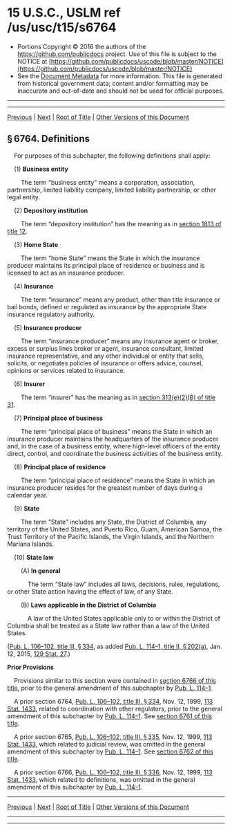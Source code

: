 ---
---

# 15 U.S.C., USLM ref /us/usc/t15/s6764

* Portions Copyright © 2016 the authors of the https://github.com/publicdocs project.
  Use of this file is subject to the NOTICE at [https://github.com/publicdocs/uscode/blob/master/NOTICE](https://github.com/publicdocs/uscode/blob/master/NOTICE)
* See the [Document Metadata](././../../../../..//README.md) for more information.
  This file is generated from historical government data; content and/or formatting may be inaccurate and out-of-date and should not be used for official purposes.

----------
----------

[Previous](./../../../../..//us/usc/t15/ch93/schIII/m__us_usc_t15_s6763.md) | [Next](./../../../../..//us/usc/t15/ch93/schIV/m__us_usc_t15_ch93_schIV.md) | [Root of Title](./../../../../../) | [Other Versions of this Document](https://publicdocs.github.io/go/links?ns=uslm&ref=%2Fus%2Fusc%2Ft15%2Fs6764)

## § 6764. Definitions

    For purposes of this subchapter, the following definitions shall apply:

    (1) __Business entity__ 

        The term “business entity” means a corporation, association, partnership, limited liability company, limited liability partnership, or other legal entity.

    (2) __Depository institution__ 

        The term “depository institution” has the meaning as in [section 1813 of title 12][/us/usc/t12/s1813].

    (3) __Home State__ 

        The term “home State” means the State in which the insurance producer maintains its principal place of residence or business and is licensed to act as an insurance producer.

    (4) __Insurance__ 

        The term “insurance” means any product, other than title insurance or bail bonds, defined or regulated as insurance by the appropriate State insurance regulatory authority.

    (5) __Insurance producer__ 

        The term “insurance producer” means any insurance agent or broker, excess or surplus lines broker or agent, insurance consultant, limited insurance representative, and any other individual or entity that sells, solicits, or negotiates policies of insurance or offers advice, counsel, opinions or services related to insurance.

    (6) __Insurer__ 

        The term “insurer” has the meaning as in [section 313(e)(2)(B) of title 31][/us/usc/t31/s313/e/2/B].

    (7) __Principal place of business__ 

        The term “principal place of business” means the State in which an insurance producer maintains the headquarters of the insurance producer and, in the case of a business entity, where high-level officers of the entity direct, control, and coordinate the business activities of the business entity.

    (8) __Principal place of residence__ 

        The term “principal place of residence” means the State in which an insurance producer resides for the greatest number of days during a calendar year.

    (9) __State__ 

        The term “State” includes any State, the District of Columbia, any territory of the United States, and Puerto Rico, Guam, American Samoa, the Trust Territory of the Pacific Islands, the Virgin Islands, and the Northern Mariana Islands.

    (10) __State law__ 

        (A) __In general__ 

            The term “State law” includes all laws, decisions, rules, regulations, or other State action having the effect of law, of any State.

        (B) __Laws applicable in the District of Columbia__ 

            A law of the United States applicable only to or within the District of Columbia shall be treated as a State law rather than a law of the United States.

([Pub. L. 106–102, title III, § 334][/us/pl/106/102/s334], as added [Pub. L. 114–1, title II, § 202(a)][/us/pl/114/1/s202/a], Jan. 12, 2015, [129 Stat. 27][/us/stat/129/27].)

 __Prior Provisions__ 

    Provisions similar to this section were contained in [section 6766 of this title][/us/usc/t15/s6766], prior to the general amendment of this subchapter by [Pub. L. 114–1][/us/pl/114/1].

    A prior section 6764, [Pub. L. 106–102, title III, § 334][/us/pl/106/102/s334], Nov. 12, 1999, [113 Stat. 1433][/us/stat/113/1433], related to coordination with other regulators, prior to the general amendment of this subchapter by [Pub. L. 114–1][/us/pl/114/1]. See [section 6761 of this title][/us/usc/t15/s6761].

    A prior section 6765, [Pub. L. 106–102, title III, § 335][/us/pl/106/102/s335], Nov. 12, 1999, [113 Stat. 1433][/us/stat/113/1433], which related to judicial review, was omitted in the general amendment of this subchapter by [Pub. L. 114–1][/us/pl/114/1]. See [section 6762 of this title][/us/usc/t15/s6762].

    A prior section 6766, [Pub. L. 106–102, title III, § 336][/us/pl/106/102/s336], Nov. 12, 1999, [113 Stat. 1433][/us/stat/113/1433], which related to definitions, was omitted in the general amendment of this subchapter by [Pub. L. 114–1][/us/pl/114/1].

----------

[Previous](./../../../../..//us/usc/t15/ch93/schIII/m__us_usc_t15_s6763.md) | [Next](./../../../../..//us/usc/t15/ch93/schIV/m__us_usc_t15_ch93_schIV.md) | [Root of Title](./../../../../../) | [Other Versions of this Document](https://publicdocs.github.io/go/links?ns=uslm&ref=%2Fus%2Fusc%2Ft15%2Fs6764)

----------
----------

[/us/usc/t12/s1813]: https://publicdocs.github.io/go/links?ns=uslm&ref=%2Fus%2Fusc%2Ft12%2Fs1813
[/us/usc/t31/s313/e/2/B]: https://publicdocs.github.io/go/links?ns=uslm&ref=%2Fus%2Fusc%2Ft31%2Fs313%2Fe%2F2%2FB
[/us/pl/106/102/s334]: https://publicdocs.github.io/go/links?ns=uslm&ref=%2Fus%2Fpl%2F106%2F102%2Fs334
[/us/pl/114/1/s202/a]: https://publicdocs.github.io/go/links?ns=uslm&ref=%2Fus%2Fpl%2F114%2F1%2Fs202%2Fa
[/us/stat/129/27]: https://publicdocs.github.io/go/links?ns=uslm&ref=%2Fus%2Fstat%2F129%2F27
[/us/usc/t15/s6766]: https://publicdocs.github.io/go/links?ns=uslm&ref=%2Fus%2Fusc%2Ft15%2Fs6766
[/us/pl/114/1]: https://publicdocs.github.io/go/links?ns=uslm&ref=%2Fus%2Fpl%2F114%2F1
[/us/pl/106/102/s334]: https://publicdocs.github.io/go/links?ns=uslm&ref=%2Fus%2Fpl%2F106%2F102%2Fs334
[/us/stat/113/1433]: https://publicdocs.github.io/go/links?ns=uslm&ref=%2Fus%2Fstat%2F113%2F1433
[/us/pl/114/1]: https://publicdocs.github.io/go/links?ns=uslm&ref=%2Fus%2Fpl%2F114%2F1
[/us/usc/t15/s6761]: https://publicdocs.github.io/go/links?ns=uslm&ref=%2Fus%2Fusc%2Ft15%2Fs6761
[/us/pl/106/102/s335]: https://publicdocs.github.io/go/links?ns=uslm&ref=%2Fus%2Fpl%2F106%2F102%2Fs335
[/us/stat/113/1433]: https://publicdocs.github.io/go/links?ns=uslm&ref=%2Fus%2Fstat%2F113%2F1433
[/us/pl/114/1]: https://publicdocs.github.io/go/links?ns=uslm&ref=%2Fus%2Fpl%2F114%2F1
[/us/usc/t15/s6762]: https://publicdocs.github.io/go/links?ns=uslm&ref=%2Fus%2Fusc%2Ft15%2Fs6762
[/us/pl/106/102/s336]: https://publicdocs.github.io/go/links?ns=uslm&ref=%2Fus%2Fpl%2F106%2F102%2Fs336
[/us/stat/113/1433]: https://publicdocs.github.io/go/links?ns=uslm&ref=%2Fus%2Fstat%2F113%2F1433
[/us/pl/114/1]: https://publicdocs.github.io/go/links?ns=uslm&ref=%2Fus%2Fpl%2F114%2F1


